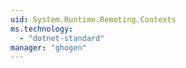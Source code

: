 ```yaml
---
uid: System.Runtime.Remoting.Contexts
ms.technology: 
  - "dotnet-standard"
manager: "ghogen"
---
```


